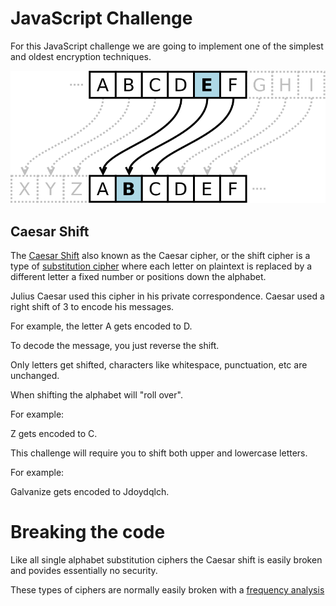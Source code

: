 # JavaScript Challenge

For this JavaScript challenge we are going to implement one of the simplest and oldest encryption techniques.

![shift](./shift.png)

## Caesar Shift

The [Caesar Shift](https://en.wikipedia.org/wiki/Caesar_cipher) also known as the Caesar cipher, or the shift cipher is a type of [substitution cipher](https://en.wikipedia.org/wiki/Substitution_cipher) where each letter on plaintext is replaced by a different letter a fixed number or positions down the alphabet.

Julius Caesar used this cipher in his private correspondence.  Caesar used a right shift of 3 to encode his messages.

For example, the letter A gets encoded to D.

To decode the message, you just reverse the shift.

Only letters get shifted, characters like whitespace, punctuation, etc are unchanged.

When shifting the alphabet will "roll over".

For example:

Z gets encoded to C.

This challenge will require you to shift both upper and lowercase letters.

For example:

Galvanize gets encoded to Jdoydqlch.

# Breaking the code

Like all single alphabet substitution ciphers the Caesar shift is easily broken and povides essentially no security.

These types of ciphers are normally easily broken with a [frequency analysis](https://en.wikipedia.org/wiki/Frequency_analysis)

